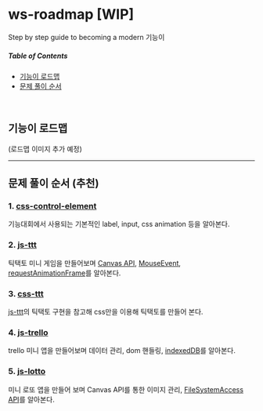 # ws-roadmap [WIP]
Step by step guide to becoming a modern 기능이

##### Table of Contents  
- [기능이 로드맵](#ws-roadmap)
- [문제 풀이 순서](#problem-roadmap)

<br />

<a name="ws-roadmap"/>

## 기능이 로드맵

(로드맵 이미지 추가 예정)

-----

<a name="problem-roadmap"/>

## 문제 풀이 순서 (추천)

### 1. [css-control-element](https://github.com/wsssssssssss/css-control-element)
기능대회에서 사용되는 기본적인 label, input, css animation 등을 알아본다.

### 2. [js-ttt](https://github.com/wsssssssssss/js-ttt)
틱택토 미니 게임을 만들어보며 [Canvas API](https://developer.mozilla.org/ko/docs/Web/API/Canvas_API), [MouseEvent](https://developer.mozilla.org/ko/docs/Web/API/MouseEvent), [requestAnimationFrame](https://developer.mozilla.org/ko/docs/Web/API/Window/requestAnimationFrame)를 알아본다.

### 3. [css-ttt](https://github.com/wsssssssssss/css-ttt)
[js-ttt](https://github.com/wsssssssssss/js-ttt)의 틱택토 구현을 참고해 css만을 이용해 틱택토를 만들어 본다.

### 4. [js-trello](https://github.com/wsssssssssss/js-trello)
trello 미니 앱을 만들어보며 데이터 관리, dom 핸들링, [indexedDB](https://developer.mozilla.org/ko/docs/Web/API/IndexedDB_API)를 알아본다.

### 5. [js-lotto](https://github.com/wsssssssssss/js-lotto)
미니 로또 앱을 만들어 보며 Canvas API를 통한 이미지 관리, [FileSystemAccess API](https://developer.mozilla.org/en-US/docs/Web/API/File_System_Access_API)를 알아본다.
